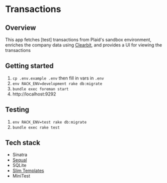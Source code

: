 # Transactions

## Overview
This app fetches [test] transactions from Plaid's sandbox environment, enriches the company data using [Clearbit](https://clearbit.com), and provides a UI for viewing the transactions

## Getting started
1. `cp .env.example .env` then fill in vars in `.env`
2. `env RACK_ENV=development rake db:migrate`
3. `bundle exec foreman start`
4. http://localhost:9292

## Testing
1. `env RACK_ENV=test rake db:migrate`
2. `bundle exec rake test`

## Tech stack
- Sinatra
- [Sequal](https://sequel.jeremyevans.net)
- SQLite
- [Slim Templates](http://slim-lang.com)
- MiniTest
